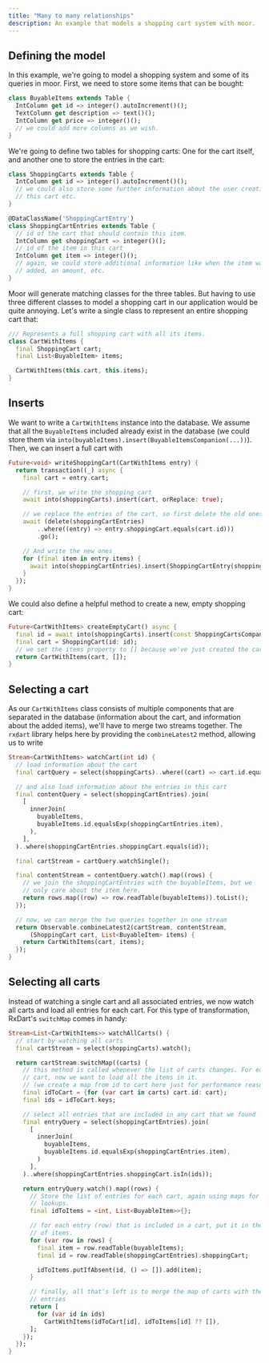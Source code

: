 ```yaml
---
title: "Many to many relationships"
description: An example that models a shopping cart system with moor.
---
```


## Defining the model

In this example, we're going to model a shopping system and some of its
queries in moor. First, we need to store some items that can be bought:
```dart
class BuyableItems extends Table {
  IntColumn get id => integer().autoIncrement()();
  TextColumn get description => text()();
  IntColumn get price => integer()();
  // we could add more columns as we wish.
}
```

We're going to define two tables for shopping carts: One for the cart
itself, and another one to store the entries in the cart:
```dart
class ShoppingCarts extends Table {
  IntColumn get id => integer().autoIncrement()();
  // we could also store some further information about the user creating
  // this cart etc.
}

@DataClassName('ShoppingCartEntry')
class ShoppingCartEntries extends Table {
  // id of the cart that should contain this item.
  IntColumn get shoppingCart => integer()();
  // id of the item in this cart
  IntColumn get item => integer()();
  // again, we could store additional information like when the item was
  // added, an amount, etc.
}
```

Moor will generate matching classes for the three tables. But having to use
three different classes to model a shopping cart in our application would be
quite annoying. Let's write a single class to represent an entire shopping
cart that:
```dart
/// Represents a full shopping cart with all its items.
class CartWithItems {
  final ShoppingCart cart;
  final List<BuyableItem> items;

  CartWithItems(this.cart, this.items);
}
```

## Inserts
We want to write a `CartWithItems` instance into the database. We assume that
all the `BuyableItem`s included already exist in the database (we could store
them via `into(buyableItems).insert(BuyableItemsCompanion(...))`). Then,
we can insert a full cart with
```dart
Future<void> writeShoppingCart(CartWithItems entry) {
  return transaction((_) async {
    final cart = entry.cart;

    // first, we write the shopping cart
    await into(shoppingCarts).insert(cart, orReplace: true);

    // we replace the entries of the cart, so first delete the old ones
    await (delete(shoppingCartEntries)
        ..where((entry) => entry.shoppingCart.equals(cart.id)))
        .go();

    // And write the new ones
    for (final item in entry.items) {
      await into(shoppingCartEntries).insert(ShoppingCartEntry(shoppingCart: cart.id, item: item.id));
    }
  });
}
```

We could also define a helpful method to create a new, empty shopping cart:
```dart
Future<CartWithItems> createEmptyCart() async {
  final id = await into(shoppingCarts).insert(const ShoppingCartsCompanion());
  final cart = ShoppingCart(id: id);
  // we set the items property to [] because we've just created the cart - it will be empty
  return CartWithItems(cart, []);
}
```

## Selecting a cart
As our `CartWithItems` class consists of multiple components that are separated in the
database (information about the cart, and information about the added items), we'll have
to merge two streams together. The `rxdart` library helps here by providing the 
`combineLatest2` method, allowing us to write
```dart
Stream<CartWithItems> watchCart(int id) {
  // load information about the cart
  final cartQuery = select(shoppingCarts)..where((cart) => cart.id.equals(id));

  // and also load information about the entries in this cart
  final contentQuery = select(shoppingCartEntries).join(
    [
      innerJoin(
        buyableItems,
        buyableItems.id.equalsExp(shoppingCartEntries.item),
      ),
    ],
  )..where(shoppingCartEntries.shoppingCart.equals(id));

  final cartStream = cartQuery.watchSingle();

  final contentStream = contentQuery.watch().map((rows) {
    // we join the shoppingCartEntries with the buyableItems, but we
    // only care about the item here.
    return rows.map((row) => row.readTable(buyableItems)).toList();
  });

  // now, we can merge the two queries together in one stream
  return Observable.combineLatest2(cartStream, contentStream,
      (ShoppingCart cart, List<BuyableItem> items) {
    return CartWithItems(cart, items);
  });
}
```

## Selecting all carts
Instead of watching a single cart and all associated entries, we
now watch all carts and load all entries for each cart. For this
type of transformation, RxDart's `switchMap` comes in handy:
```dart
Stream<List<CartWithItems>> watchAllCarts() {
  // start by watching all carts
  final cartStream = select(shoppingCarts).watch();

  return cartStream.switchMap((carts) {
    // this method is called whenever the list of carts changes. For each
    // cart, now we want to load all the items in it.
    // (we create a map from id to cart here just for performance reasons)
    final idToCart = {for (var cart in carts) cart.id: cart};
    final ids = idToCart.keys;

    // select all entries that are included in any cart that we found
    final entryQuery = select(shoppingCartEntries).join(
      [
        innerJoin(
          buyableItems,
          buyableItems.id.equalsExp(shoppingCartEntries.item),
        )
      ],
    )..where(shoppingCartEntries.shoppingCart.isIn(ids));

    return entryQuery.watch().map((rows) {
      // Store the list of entries for each cart, again using maps for faster
      // lookups.
      final idToItems = <int, List<BuyableItem>>{};

      // for each entry (row) that is included in a cart, put it in the map
      // of items.
      for (var row in rows) {
        final item = row.readTable(buyableItems);
        final id = row.readTable(shoppingCartEntries).shoppingCart;

        idToItems.putIfAbsent(id, () => []).add(item);
      }

      // finally, all that's left is to merge the map of carts with the map of
      // entries
      return [
        for (var id in ids)
          CartWithItems(idToCart[id], idToItems[id] ?? []),
      ];
    });
  });
}
```